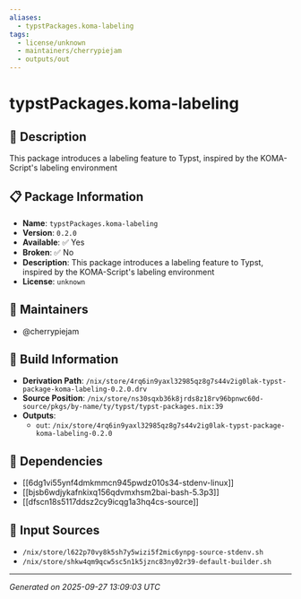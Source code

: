```yaml
---
aliases:
  - typstPackages.koma-labeling
tags:
  - license/unknown
  - maintainers/cherrypiejam
  - outputs/out
---
```


# typstPackages.koma-labeling

## 📝 Description

This package introduces a labeling feature to Typst, inspired by the KOMA-Script's labeling environment

## 📋 Package Information

- **Name**: `typstPackages.koma-labeling`
- **Version**: `0.2.0`
- **Available**: ✅ Yes
- **Broken**: ✅ No
- **Description**: This package introduces a labeling feature to Typst, inspired by the KOMA-Script's labeling environment
- **License**: `unknown`
## 👥 Maintainers

- @cherrypiejam


## 🔧 Build Information

- **Derivation Path**: `/nix/store/4rq6in9yaxl32985qz8g7s44v2ig0lak-typst-package-koma-labeling-0.2.0.drv`
- **Source Position**: `/nix/store/ns30sqxb36k8jrds8z18rv96bpnwc60d-source/pkgs/by-name/ty/typst/typst-packages.nix:39`
- **Outputs**:
  - `out`:  `/nix/store/4rq6in9yaxl32985qz8g7s44v2ig0lak-typst-package-koma-labeling-0.2.0`

## 🔗 Dependencies

- [[6dg1vi55ynf4dmkmmcn945pwdz010s34-stdenv-linux]]
- [[bjsb6wdjykafnkixq156qdvmxhsm2bai-bash-5.3p3]]
- [[dfscn18s5117ddsz2cy9icqg1a3hq4cs-source]]

## 📁 Input Sources

- `/nix/store/l622p70vy8k5sh7y5wizi5f2mic6ynpg-source-stdenv.sh`
- `/nix/store/shkw4qm9qcw5sc5n1k5jznc83ny02r39-default-builder.sh`

---
*Generated on 2025-09-27 13:09:03 UTC*
